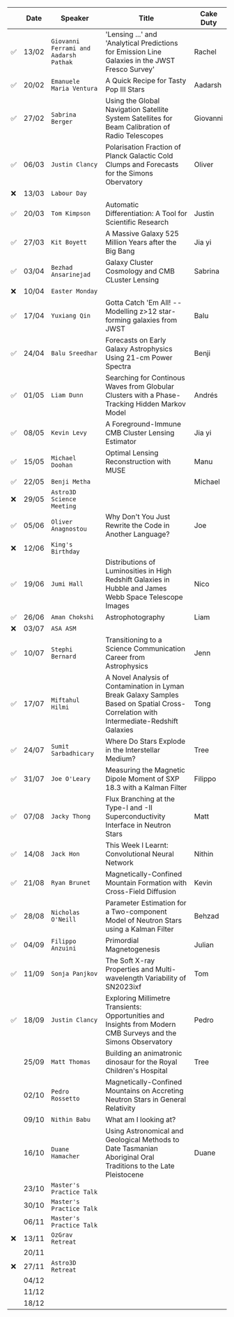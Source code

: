 
| | Date| Speaker | Title | Cake Duty |
| --- | --- | --- | --- | --- |
| ✅ | 13/02 | `Giovanni Ferrami and Aadarsh Pathak` | 'Lensing ...' and 'Analytical Predictions for Emission Line Galaxies in the JWST Fresco Survey'| Rachel |
| ✅ | 20/02 | `Emanuele Maria Ventura` | A Quick Recipe for Tasty Pop III Stars | Aadarsh |
| ✅ | 27/02 | `Sabrina Berger` | Using the Global Navigation Satellite System Satellites for Beam Calibration of Radio Telescopes | Giovanni |
| ✅ | 06/03 | `Justin Clancy` | Polarisation Fraction of Planck Galactic Cold Clumps and Forecasts for the Simons Obervatory | Oliver |
| ❌ | 13/03 | `Labour Day` | | |
| ✅ | 20/03 | `Tom Kimpson` | Automatic Differentiation: A Tool for Scientific Research | Justin |
| ✅ | 27/03 | `Kit Boyett` | A Massive Galaxy 525 Million Years after the Big Bang | Jia yi |
| ✅ | 03/04 | `Bezhad Ansarinejad` | Galaxy Cluster Cosmology and CMB CLuster Lensing | Sabrina |
| ❌ | 10/04 | `Easter Monday` | | |
| ✅ | 17/04 | `Yuxiang Qin` | Gotta Catch 'Em All! -- Modelling z>12 star-forming galaxies from JWST | Balu |
| ✅ | 24/04 | `Balu Sreedhar`| Forecasts on Early Galaxy Astrophysics Using 21-cm Power Spectra | Benji |
| ✅ | 01/05 | `Liam Dunn` | Searching for Continous Waves from Globular Clusters with a Phase-Tracking Hidden Markov Model | Andrés |
| ✅ | 08/05 | `Kevin Levy` | A Foreground-Immune CMB Cluster Lensing Estimator | Jia yi |
| ✅ | 15/05 | `Michael Doohan` | Optimal Lensing Reconstruction with MUSE | Manu |
| ✅ | 22/05 | `Benji Metha` | | Michael |
| ❌ | 29/05 | `Astro3D Science Meeting` | | |
| ✅ | 05/06 | `Oliver Anagnostou` | Why Don't You Just Rewrite the Code in Another Language? | Joe |
| ❌ | 12/06 | `King's Birthday` | | |
| ✅ | 19/06 | `Jumi Hall` | Distributions of Luminosities in High Redshift Galaxies in Hubble and James Webb Space Telescope Images | Nico |
| ✅ | 26/06 | `Aman Chokshi` | Astrophotography | Liam |
| ❌ | 03/07 | `ASA ASM` | | |
| ✅ | 10/07 | `Stephi Bernard` | Transitioning to a Science Communication Career from Astrophysics | Jenn |
| ✅ | 17/07 | `Miftahul Hilmi` | A Novel Analysis of Contamination in Lyman Break Galaxy Samples Based on Spatial Cross-Correlation with Intermediate-Redshift Galaxies | Tong |
| ✅ | 24/07 | `Sumit Sarbadhicary` | Where Do Stars Explode in the Interstellar Medium? | Tree |
| ✅ | 31/07 | `Joe O'Leary` | Measuring the Magnetic Dipole Moment of SXP 18.3 with a Kalman Filter | Filippo |
| ✅ | 07/08 | `Jacky Thong` | Flux Branching at the Type-I and -II Superconductivity Interface in Neutron Stars | Matt |
| ✅ | 14/08 | `Jack Hon` | This Week I Learnt: Convolutional Neural Network | Nithin |
| ✅ | 21/08 | `Ryan Brunet` | Magnetically-Confined Mountain Formation with Cross-Field Diffusion | Kevin |
| ✅ | 28/08 | `Nicholas O'Neill` | Parameter Estimation for a Two-component Model of Neutron Stars using a Kalman Filter | Behzad |
| ✅ | 04/09 | `Filippo Anzuini` | Primordial Magnetogenesis | Julian |
| ✅ | 11/09 | `Sonja Panjkov` | The Soft X-ray Properties and Multi-wavelength Variability of SN2023ixf | Tom |
| ✅ | 18/09 | `Justin Clancy` | Exploring Millimetre Transients: Opportunities and Insights from Modern CMB Surveys and the Simons Observatory | Pedro |
| | 25/09 | `Matt Thomas` | Building an animatronic dinosaur for the Royal Children's Hospital | Tree |
| | 02/10 | `Pedro Rossetto` | Magnetically-Confined Mountains on Accreting Neutron Stars in General Relativity | |
| | 09/10 | `Nithin Babu` | What am I looking at? | |
| | 16/10 | `Duane Hamacher` | Using Astronomical and Geological Methods to Date Tasmanian Aboriginal Oral Traditions to the Late Pleistocene | Duane |
| | 23/10 | `Master's Practice Talk` | | |
| | 30/10 | `Master's Practice Talk` | | |
| | 06/11 | `Master's Practice Talk` | | |
| ❌ | 13/11 | `OzGrav Retreat` | | |
| | 20/11 |  | | |
| ❌ | 27/11 | `Astro3D Retreat` | | |
| | 04/12 | | | |
| | 11/12 | | | |
| | 18/12 | | | |

